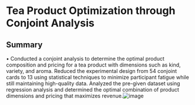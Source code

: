 # Tea Product Optimization through Conjoint Analysis

## Summary
•	Conducted a conjoint analysis to determine the optimal product composition and pricing for a tea product with dimensions such as kind, variety, and aroma. Reduced the experimental design from 54 conjoint cards to 13 using statistical techniques to minimize participant fatigue while still maintaining high-quality data. Analyzed the pre-given dataset using regression analysis and determined the optimal combination of product dimensions and pricing that maximizes revenue.![image](https://user-images.githubusercontent.com/123415903/234992481-96c37737-9a1d-4cee-9647-1d8117ef645c.png)
